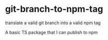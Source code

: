 # git-branch-to-npm-tag

translate a valid git branch into a valid npm tag

A basic TS package that I can publish to npm
